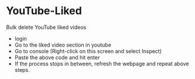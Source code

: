 # YouTube-Liked
Bulk delete YouTube liked videos

- login
- Go to the liked video section in youtube
- Go to console (Right-click on this screen and select Inspect)
- Paste the above code and hit enter
- If the process stops in between, refresh the webpage and repeat above steps.
